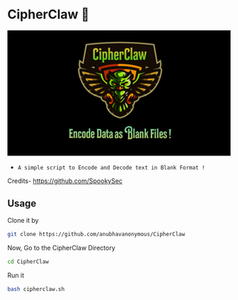 # CipherClaw 🦅


<img src="PicsArt_12-08-08.38.19.jpg"><br>
* `A simple script to Encode and Decode text in Blank Format !`


Credits- https://github.com/SpookySec

## Usage
Clone it by
```bash
git clone https://github.com/anubhavanonymous/CipherClaw
```
Now, Go to the CipherClaw Directory
```bash
cd CipherClaw
```
Run it 
```bash
bash cipherclaw.sh
```
